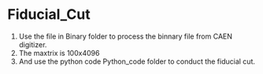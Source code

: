 # Fiducial_Cut
1. Use the file in Binary folder to process the binnary file from CAEN digitizer.
2. The maxtrix is 100x4096 
3. And use the python code Python_code folder to conduct the fiducial cut.
